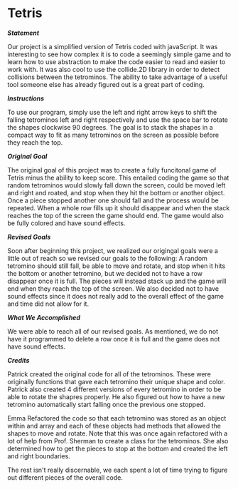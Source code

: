 # Tetris #

_**Statement**_

Our project is a simplified version of Tetris coded with javaScript. It was interesting to see how complex it is to code a seemingly simple game and to learn how to use abstraction to make the code easier to read and easier to work with. It was also cool to use the collide.2D library in order to detect collisions between the tetrominos. The ability to take advantage of a useful tool someone else has already figured out is a great part of coding.

_**Instructions**_

To use our program, simply use the left and right arrow keys to shift the falling tetrominos left and right respectively and use the space bar to rotate the shapes clockwise 90 degrees. The goal is to stack the shapes in a compact way to fit as many tetrominos on the screen as possible before they reach the top. 

_**Original Goal**_

The original goal of this project was to create a fully funcitonal game of Tetris minus the ability to keep score. This entailed coding the game so that random tetrominos would slowly fall down the screen, could be moved left and right and roated, and stop when they hit the bottom or another object. Once a piece stopped another one should fall and the process would be repeated. When a whole row fills up it should disappear and when the stack reaches the top of the screen the game should end. The game would also be fully colored and have sound effects.

_**Revised Goals**_

Soon after beginning this project, we realized our origingal goals were a little out of reach so we revised our goals to the following: A random tetromino should still fall, be able to move and rotate, and stop when it hits the bottom or another tetromino, but we decided not to have a row disappear once it is full. The pieces will instead stack up and the game will end when they reach the top of the screen. We also decided not to have sound effects since it does not really add to the overall effect of the game and time did not allow for it.

_**What We Accomplished**_

We were able to reach all of our revised goals. As mentioned, we do not have it programmed to delete a row once it is full and the game does not have sound effects.

_**Credits**_

Patrick created the original code for all of the tetrominos. These were originally functions that gave each tetromino their unique shape and color. Patrick also created 4 different versions of every tetromino in order to be able to rotate the shapres properly. He also figured out how to have a new tetromino automatically start falling once the previous one stopped.

Emma Refactored the code so that each tetromino was stored as an object within and array and each of these objects had methods that allowed the shapes to move and rotate. Note that this was once again refactored with a lot of help from Prof. Sherman to create a class for the tetrominos. She also determined how to get the pieces to stop at the bottom and created the left and right boundaries.

The rest isn't really discernable, we each spent a lot of time trying to figure out different pieces of the overall code. 
